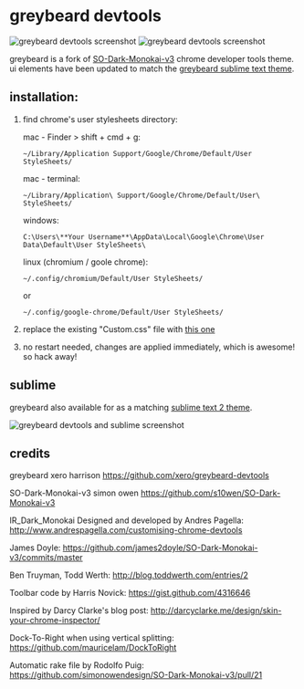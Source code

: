 # greybeard devtools

![greybeard devtools screenshot](https://raw.githubusercontent.com/xero/greybeard-devtools/master/preview1.png)
![greybeard devtools screenshot](https://raw.githubusercontent.com/xero/greybeard-devtools/master/preview2.png)

greybeard is a fork of [SO-Dark-Monokai-v3](https://github.com/s10wen/SO-Dark-Monokai-v3) chrome developer tools theme. ui elements have been updated to match the [greybeard sublime text theme](https://github.com/xero/greybeard-sublime).

## installation:

1. find chrome's user stylesheets directory:

	mac - Finder > shift + cmd + g:

	`~/Library/Application Support/Google/Chrome/Default/User StyleSheets/`

	mac - terminal:

	`~/Library/Application\ Support/Google/Chrome/Default/User\ StyleSheets/`

	windows:

	`C:\Users\**Your Username**\AppData\Local\Google\Chrome\User Data\Default\User StyleSheets\`

	linux (chromium / goole chrome):

	`~/.config/chromium/Default/User StyleSheets/`

	or

	`~/.config/google-chrome/Default/User StyleSheets/`

2. replace the existing "Custom.css" file with [this one](https://raw.githubusercontent.com/xero/greybeard-devtools/master/Custom.css)

3. no restart needed, changes are applied immediately, which is awesome! so hack away!

## sublime

greybeard also available for as a matching [sublime text 2 theme](https://github.com/xero/greybeard-sublime).

![greybeard devtools and sublime screenshot](https://raw.githubusercontent.com/xero/greybeard-devtools/master/preview3.png)

## credits

greybeard
xero harrison
https://github.com/xero/greybeard-devtools

SO-Dark-Monokai-v3
simon owen
https://github.com/s10wen/SO-Dark-Monokai-v3

IR_Dark_Monokai
Designed and developed by Andres Pagella:
http://www.andrespagella.com/customising-chrome-devtools

James Doyle:
https://github.com/james2doyle/SO-Dark-Monokai-v3/commits/master

Ben Truyman, Todd Werth:
http://blog.toddwerth.com/entries/2

Toolbar code by Harris Novick:
https://gist.github.com/4316646

Inspired by Darcy Clarke's blog post:
http://darcyclarke.me/design/skin-your-chrome-inspector/

Dock-To-Right when using vertical splitting:
https://github.com/mauricelam/DockToRight

Automatic rake file by Rodolfo Puig:
https://github.com/simonowendesign/SO-Dark-Monokai-v3/pull/21
